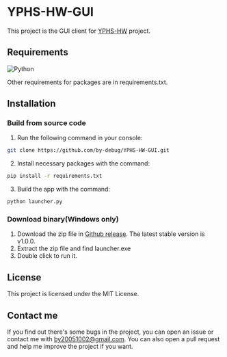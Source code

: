 # YPHS-HW-GUI

This project is the GUI client for [YPHS-HW](https://github.com/by-debug/YPHS-HW) project.

## Requirements

![Python](https://img.shields.io/badge/python-%3E%3D3.10-blue)

Other requirements for packages are in requirements.txt.

## Installation

### Build from source code

1. Run the following command in your console:
```bash
git clone https://github.com/by-debug/YPHS-HW-GUI.git
```
2. Install necessary packages with the command:
```bash
pip install -r requirements.txt
```
3. Build the app with the command:
```bash
python launcher.py
```

### Download binary(Windows only)

1. Download the zip file in [Github release](https://github.com/by-debug/YPHS-HW-GUI/releases). The latest stable version is v1.0.0.
2. Extract the zip file and find launcher.exe
3. Double click to run it. 

## License

This project is licensed under the MIT License.

## Contact me

If you find out there's some bugs in the project, you can open an issue or contact me with [by20051002@gmail.com](mailto:by20051002@gmail.com). You can also open a pull request and help me improve the project if you want.
